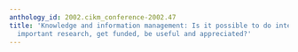 ```yaml
---
anthology_id: 2002.cikm_conference-2002.47
title: 'Knowledge and information management: Is it possible to do interesting and
  important research, get funded, be useful and appreciated?'
---
```

